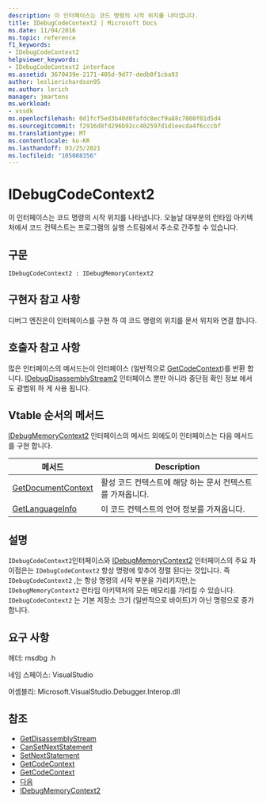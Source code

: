 ```yaml
---
description: 이 인터페이스는 코드 명령의 시작 위치를 나타냅니다.
title: IDebugCodeContext2 | Microsoft Docs
ms.date: 11/04/2016
ms.topic: reference
f1_keywords:
- IDebugCodeContext2
helpviewer_keywords:
- IDebugCodeContext2 interface
ms.assetid: 3670439e-2171-405d-9d77-dedb0f1cba93
author: leslierichardson95
ms.author: lerich
manager: jmartens
ms.workload:
- vssdk
ms.openlocfilehash: 0d1fcf5ed3b40d0fafdc8ecf9a88c7000f01d5d4
ms.sourcegitcommit: f2916d8fd296b92cc402597d1d1eecda4f6cccbf
ms.translationtype: MT
ms.contentlocale: ko-KR
ms.lasthandoff: 03/25/2021
ms.locfileid: "105088356"
---
```

# <a name="idebugcodecontext2"></a>IDebugCodeContext2
이 인터페이스는 코드 명령의 시작 위치를 나타냅니다. 오늘날 대부분의 런타임 아키텍처에서 코드 컨텍스트는 프로그램의 실행 스트림에서 주소로 간주할 수 있습니다.

## <a name="syntax"></a>구문

```
IDebugCodeContext2 : IDebugMemoryContext2
```

## <a name="notes-for-implementers"></a>구현자 참고 사항
 디버그 엔진은이 인터페이스를 구현 하 여 코드 명령의 위치를 문서 위치와 연결 합니다.

## <a name="notes-for-callers"></a>호출자 참고 사항
 많은 인터페이스의 메서드는이 인터페이스 (일반적으로 [GetCodeContext](../../../extensibility/debugger/reference/idebugstackframe2-getcodecontext.md))를 반환 합니다. [IDebugDisassemblyStream2](../../../extensibility/debugger/reference/idebugdisassemblystream2.md) 인터페이스 뿐만 아니라 중단점 확인 정보 에서도 광범위 하 게 사용 됩니다.

## <a name="methods-in-vtable-order"></a>Vtable 순서의 메서드
 [IDebugMemoryContext2](../../../extensibility/debugger/reference/idebugmemorycontext2.md) 인터페이스의 메서드 외에도이 인터페이스는 다음 메서드를 구현 합니다.

|메서드|Description|
|------------|-----------------|
|[GetDocumentContext](../../../extensibility/debugger/reference/idebugcodecontext2-getdocumentcontext.md)|활성 코드 컨텍스트에 해당 하는 문서 컨텍스트를 가져옵니다.|
|[GetLanguageInfo](../../../extensibility/debugger/reference/idebugcodecontext2-getlanguageinfo.md)|이 코드 컨텍스트의 언어 정보를 가져옵니다.|

## <a name="remarks"></a>설명
 `IDebugCodeContext2`인터페이스와 [IDebugMemoryContext2](../../../extensibility/debugger/reference/idebugmemorycontext2.md) 인터페이스의 주요 차이점은는 `IDebugCodeContext2` 항상 명령에 맞추어 정렬 된다는 것입니다. 즉 `IDebugCodeContext2` ,는 항상 명령의 시작 부분을 가리키지만,는 `IDebugMemoryContext2` 런타임 아키텍처의 모든 메모리를 가리킬 수 있습니다. `IDebugCodeContext2` 는 기본 저장소 크기 (일반적으로 바이트)가 아닌 명령으로 증가 합니다.

## <a name="requirements"></a>요구 사항
 헤더: msdbg .h

 네임 스페이스: VisualStudio

 어셈블리: Microsoft.VisualStudio.Debugger.Interop.dll

## <a name="see-also"></a>참조
- [GetDisassemblyStream](../../../extensibility/debugger/reference/idebugprogram2-getdisassemblystream.md)
- [CanSetNextStatement](../../../extensibility/debugger/reference/idebugthread2-cansetnextstatement.md)
- [SetNextStatement](../../../extensibility/debugger/reference/idebugthread2-setnextstatement.md)
- [GetCodeContext](../../../extensibility/debugger/reference/idebugcanstopevent2-getcodecontext.md)
- [GetCodeContext](../../../extensibility/debugger/reference/idebugstackframe2-getcodecontext.md)
- [다음](../../../extensibility/debugger/reference/ienumdebugcodecontexts2-next.md)
- [IDebugMemoryContext2](../../../extensibility/debugger/reference/idebugmemorycontext2.md)
